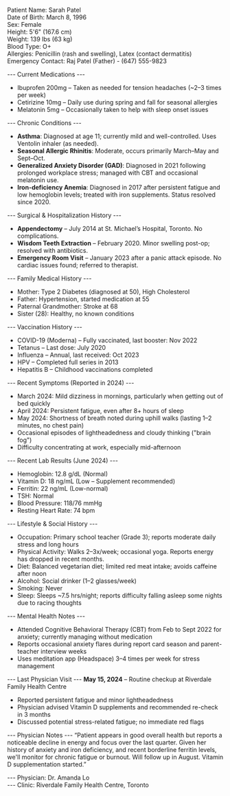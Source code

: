Patient Name: Sarah Patel  
Date of Birth: March 8, 1996  
Sex: Female  
Height: 5'6" (167.6 cm)  
Weight: 139 lbs (63 kg)  
Blood Type: O+  
Allergies: Penicillin (rash and swelling), Latex (contact dermatitis)  
Emergency Contact: Raj Patel (Father) - (647) 555-9823

--- Current Medications ---
- Ibuprofen 200mg – Taken as needed for tension headaches (~2–3 times per week)
- Cetirizine 10mg – Daily use during spring and fall for seasonal allergies
- Melatonin 5mg – Occasionally taken to help with sleep onset issues

--- Chronic Conditions ---
- **Asthma**: Diagnosed at age 11; currently mild and well-controlled. Uses Ventolin inhaler (as needed).
- **Seasonal Allergic Rhinitis**: Moderate, occurs primarily March–May and Sept–Oct.
- **Generalized Anxiety Disorder (GAD)**: Diagnosed in 2021 following prolonged workplace stress; managed with CBT and occasional melatonin use.
- **Iron-deficiency Anemia**: Diagnosed in 2017 after persistent fatigue and low hemoglobin levels; treated with iron supplements. Status resolved since 2020.

--- Surgical & Hospitalization History ---
- **Appendectomy** – July 2014 at St. Michael’s Hospital, Toronto. No complications.
- **Wisdom Teeth Extraction** – February 2020. Minor swelling post-op; resolved with antibiotics.
- **Emergency Room Visit** – January 2023 after a panic attack episode. No cardiac issues found; referred to therapist.

--- Family Medical History ---
- Mother: Type 2 Diabetes (diagnosed at 50), High Cholesterol  
- Father: Hypertension, started medication at 55  
- Paternal Grandmother: Stroke at 68  
- Sister (28): Healthy, no known conditions

--- Vaccination History ---
- COVID-19 (Moderna) – Fully vaccinated, last booster: Nov 2022  
- Tetanus – Last dose: July 2020  
- Influenza – Annual, last received: Oct 2023  
- HPV – Completed full series in 2013  
- Hepatitis B – Childhood vaccinations completed

--- Recent Symptoms (Reported in 2024) ---
- March 2024: Mild dizziness in mornings, particularly when getting out of bed quickly
- April 2024: Persistent fatigue, even after 8+ hours of sleep
- May 2024: Shortness of breath noted during uphill walks (lasting 1–2 minutes, no chest pain)
- Occasional episodes of lightheadedness and cloudy thinking ("brain fog")
- Difficulty concentrating at work, especially mid-afternoon

--- Recent Lab Results (June 2024) ---
- Hemoglobin: 12.8 g/dL (Normal)
- Vitamin D: 18 ng/mL (Low – Supplement recommended)
- Ferritin: 22 ng/mL (Low-normal)
- TSH: Normal
- Blood Pressure: 118/76 mmHg
- Resting Heart Rate: 74 bpm

--- Lifestyle & Social History ---
- Occupation: Primary school teacher (Grade 3); reports moderate daily stress and long hours  
- Physical Activity: Walks 2–3x/week; occasional yoga. Reports energy has dropped in recent months.  
- Diet: Balanced vegetarian diet; limited red meat intake; avoids caffeine after noon  
- Alcohol: Social drinker (1–2 glasses/week)  
- Smoking: Never  
- Sleep: Sleeps ~7.5 hrs/night; reports difficulty falling asleep some nights due to racing thoughts

--- Mental Health Notes ---
- Attended Cognitive Behavioral Therapy (CBT) from Feb to Sept 2022 for anxiety; currently managing without medication  
- Reports occasional anxiety flares during report card season and parent-teacher interview weeks  
- Uses meditation app (Headspace) 3–4 times per week for stress management

--- Last Physician Visit ---
**May 15, 2024** – Routine checkup at Riverdale Family Health Centre  
- Reported persistent fatigue and minor lightheadedness  
- Physician advised Vitamin D supplements and recommended re-check in 3 months  
- Discussed potential stress-related fatigue; no immediate red flags

--- Physician Notes ---
“Patient appears in good overall health but reports a noticeable decline in energy and focus over the last quarter. Given her history of anxiety and iron deficiency, and recent borderline ferritin levels, we'll monitor for chronic fatigue or burnout. Will follow up in August. Vitamin D supplementation started.”

--- Physician: Dr. Amanda Lo  
--- Clinic: Riverdale Family Health Centre, Toronto
